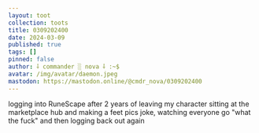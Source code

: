 ```yaml
---
layout: toot
collection: toots
title: 0309202400
date: 2024-03-09
published: true
tags: []
pinned: false
author: ⸸ commander ░ nova ⸸ :~$
avatar: /img/avatar/daemon.jpeg
mastodon: https://mastodon.online/@cmdr_nova/0309202400
---
```


logging into RuneScape after 2 years of leaving my character sitting at the marketplace hub and making a feet pics joke, watching everyone go "what the fuck" and then logging back out again
